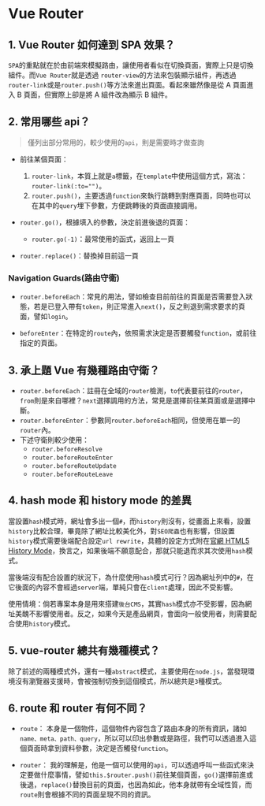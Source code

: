# Vue Router

## 1. Vue Router 如何達到 SPA 效果？
`SPA`的重點就在於由前端來模擬路由，讓使用者看似在切換頁面，實際上只是切換組件。而`Vue Router`就是透過 `router-view`的方法來包裝顯示組件，再透過`router-link`或是`router.push()`等方法來進出頁面。看起來雖然像是從 A 頁面進入 B 頁面，但實際上卻是將 A 組件改為顯示 B 組件。

## 2. 常用哪些 api？
> 僅列出部分常用的，較少使用的`api`，則是需要時才做查詢
- 前往某個頁面：
  1. `router-link`，本質上就是`a`標籤，在`template`中使用這個方式，寫法：`router-link(:to="")`。
  2. `router.push()`，主要透過`function`來執行跳轉到對應頁面，同時也可以在其中的`query`埋下參數，方便跳轉後的頁面直接調用。

- `router.go()`，根據填入的參數，決定前進後退的頁面：
  - `router.go(-1)`：最常使用的函式，返回上一頁

- `router.replace()`：替換掉目前這一頁

### Navigation Guards(路由守衛)
- `router.beforeEach`：常見的用法，譬如檢查目前前往的頁面是否需要登入狀態，若是已登入帶有`token`，則正常進入`next()`，反之則退到需求要求的頁面，譬如`login`。

- `beforeEnter`：在特定的`route`內，依照需求決定是否要觸發`function`，或前往指定的頁面。

## 3. 承上題 Vue 有幾種路由守衛？
- `router.beforeEach`：註冊在全域的`router`檢測，`to`代表要前往的`router`，`from`則是來自哪裡？`next`選擇調用的方法，常見是選擇前往某頁面或是選擇中斷。
- `router.beforeEnter`：參數同`router.beforeEach`相同，但使用在單一的`router`內。
- 下述守衛則較少使用：
  - `router.beforeResolve`
  - `router.beforeRouteEnter`
  - `router.beforeRouteUpdate`
  - `router.beforeRouteLeave`

## 4. hash mode 和 history mode 的差異
當設置`hash`模式時，網址會多出一個`#`，而`history`則沒有，從畫面上來看，設置`history`比較合理，畢竟除了網址比較美化外，對`SEO爬蟲`也有影響，但設置`history`模式需要後端配合設定`url rewrite`，具體的設定方式附在[官網 HTML5 History Mode](https://router.vuejs.org/guide/essentials/history-mode.html#example-server-configurations)，換言之，如果後端不願意配合，那就只能退而求其次使用`hash`模式。

當後端沒有配合設置的狀況下，為什麼使用`hash`模式可行？因為網址列中的`#`，在它後面的內容不會經過`server`端，單純只會在`client`處理，因此不受影響。

使用情境：倘若專案本身是用來搭建`後台CMS`，其實`hash`模式亦不受影響，因為網址美醜不影響使用者。反之，如果今天是產品網頁，會面向一般使用者，則需要配合使用`history`模式。

## 5. vue-router 總共有幾種模式？
除了前述的兩種模式外，還有一種`abstract`模式，主要使用在`node.js`，當發現環境沒有瀏覽器支援時，會被強制切換到這個模式，所以總共是`3`種模式。


## 6. route 和 router 有何不同？
- `route`：
本身是一個物件，這個物件內容包含了路由本身的所有資訊，諸如`name、meta、path、query`，所以可以印出參數或是路徑，我們可以透過進入這個頁面時拿到資料參數，決定是否觸發`function`。

- `router`：
我的理解是，他是一個可以使用的`api`，可以透過呼叫一些函式來決定要做什麼事情，譬如`this.$router.push()`前往某個頁面，`go()`選擇前進或後退，`replace()`替換目前的頁面，也因為如此，他本身就帶有全域性質，而`route`則會根據不同的頁面呈現不同的資訊。